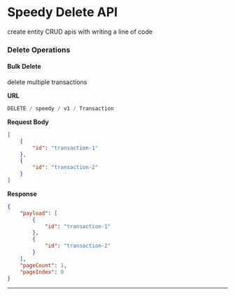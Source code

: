 # Speedy Delete API

create entity CRUD apis with writing a line of code

### Delete Operations

#### Bulk Delete

delete multiple transactions

**URL**

```javascript
DELETE / speedy / v1 / Transaction
```

**Request Body**

```json
[
    {
        "id": "transaction-1"
    },
    {
        "id": "transaction-2"
    }
]
```

**Response**

```json
{
    "payload": [
        {
            "id": "transaction-1"
        },
        {
            "id": "transaction-2"
        }
    ],
    "pageCount": 1,
    "pageIndex": 0
}
```

<hr>